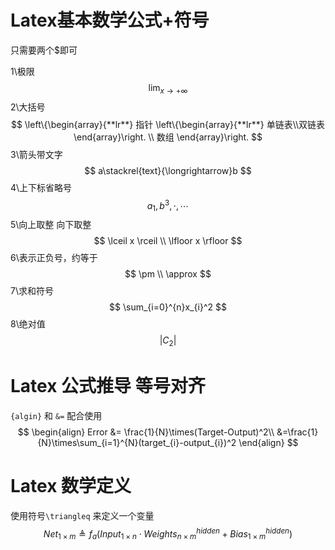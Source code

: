 # Latex基本数学公式+符号

只需要两个$即可

1\极限
$$
{\lim_{x\to +\infty}}
$$
2\大括号
$$
\left\{\begin{array}{**lr**}  
             指针  \left\{\begin{array}{**lr**} 单链表\\双链表\end{array}\right.   \\
             数组  
\end{array}\right.
$$
3\箭头带文字
$$
a\stackrel{text}{\longrightarrow}b
$$
4\上下标省略号
$$
a_1,b^3,\cdot,\cdots
$$
5\向上取整 向下取整
$$
\lceil x \rceil \\
\lfloor x \rfloor
$$
6\表示正负号，约等于
$$
\pm \\
\approx
$$
7\求和符号
$$
\sum_{i=0}^{n}x_{i}^2
$$
8\绝对值
$$
\lvert C_{2} \rvert
$$

# Latex 公式推导 等号对齐

`{algin}` 和 `&=` 配合使用
$$
\begin{align}
Error &= \frac{1}{N}\times(Target-Output)^2\\
      &=\frac{1}{N}\times\sum_{i=1}^{N}(target_{i}-output_{i})^2
\end{align}
$$

# Latex 数学定义

使用符号`\triangleq` 来定义一个变量
$$
Net_{1\times m} \triangleq f_a(Input_{1\times n} \cdot Weights_{n\times m}^{hidden} + Bias_{1\times m}^{hidden})
$$
